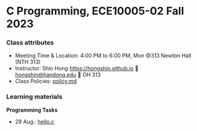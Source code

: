 # C Programming, ECE10005-02 Fall 2023 #

### Class attributes ###
* Meeting Time & Location: 4:00 PM to 6:00 PM, Mon @313 Newton Hall (NTH 313)
* Instructor: Shin Hong https://hongshin.github.io :e-mail: hongshin@handong.edu :door: OH 313
* Class Policies: [policy.md](policy.md)

### Learning materials ###
**Programming Tasks**
* 28 Aug.: [hello.c](hello.c)

